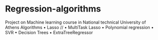 # Regression-algorithms
 Project on Machine learning course in National technical University of Athens
 Algorithms
• Lasso //
• MultiTask Lasso
• Polynomial regression 
• SVR 
• Decision Trees
• ExtraTreeRegressor 
